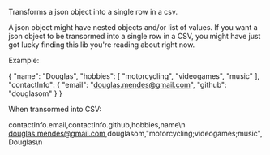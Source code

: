 Transforms a json object into a single row in a csv.

A json object might have nested objects and/or list of values. If you want a json object to be transormed into a single row in a CSV, you might have just got lucky finding this lib you're reading about right now.

Example:

{
    "name": "Douglas",
    "hobbies": [
        "motorcycling",
        "videogames",
        "music"
    ],
    "contactInfo": {
        "email": "douglas.mendes@gmail.com",
        "github": "douglasom"
    }
}

When transormed into CSV:

contactInfo.email,contactInfo.github,hobbies,name\n
douglas.mendes@gmail.com,douglasom,"motorcycling;videogames;music",Douglas\n
